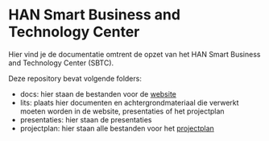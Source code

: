 # HAN Smart Business and Technology Center

Hier vind je de documentatie omtrent de opzet van het HAN Smart Business and Technology Center (SBTC).

Deze repository bevat volgende folders:

* docs: hier staan de bestanden voor de [website](https://witusj.github.io/sbtc/docs)
* lits: plaats hier documenten en achtergrondmateriaal die verwerkt moeten worden in de website, presentaties of het projectplan
* presentaties: hier staan de presentaties
* projectplan: hier staan alle bestanden voor het [projectplan](https://witusj.github.io/sbtc/projectplan/docs/index.html)


